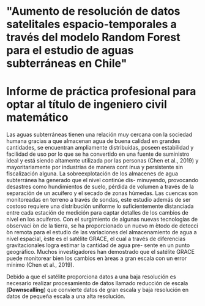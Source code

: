 # "Aumento de resolución de datos satelitales espacio-temporales a través del modelo Random Forest para el estudio de aguas subterráneas en Chile"

# Informe de práctica profesional para optar al título de ingeniero civil matemático

Las aguas subterráneas tienen una relación muy cercana con la sociedad humana gracias
a que almacenan agua de buena calidad en grandes cantidades, se encuentran ampliamente
distribuidas, poseen estabilidad y facilidad de uso por lo que se ha convertido en una fuente
de suministro ideal y está siendo altamente utilizada por las personas (Chen et al., 2019) y
mayoritariamente por industrias de manera cont ́ınua y persistente sin fiscalización alguna. La
sobreexplotación de los almacenes de agua subterránea ha generado que el nivel continúe dis-
minuyendo, provocando desastres como hundimientos de suelo, pérdida de volumen a través
de la separación de un acuífero y el secado de zonas húmedas. Las cuencas son monitoreadas
en terreno a través de sondas, este estudio además de ser costoso requiere una distribución
uniforme lo suficientemente distanciada entre cada estación de medición para captar detalles
de los cambios de nivel en los acuíferos. Con el surgimiento de algunas nuevas tecnologías
de observaci ́on de la tierra, se ha proporcionado un nuevo m ́etodo de detecci ́on remota para
el estudio de las variaciones del almacenamiento de agua a nivel espacial,  ́este es el satélite
GRACE, el cual a través de diferencias gravitacionales logra estimar la cantidad de agua pre-
sente en un punto geográfico. Muchos investigadores han demostrado que el satélite GRACE
puede monitorear bien los cambios en  ́areas a gran escala con un error mínimo (Chen et al.,
2019). 

Debido a que el satélite proporciona datos a una baja resolución es necesario realizar
procesamiento de datos llamado reducción de escala (**Downscalling**) que convierte datos de gran escala y
baja resolución en datos de pequeña escala a una alta resolución.
